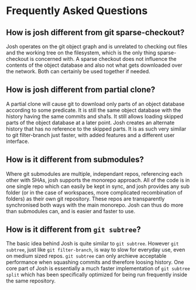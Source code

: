 # Frequently Asked Questions

## How is josh different from git sparse-checkout?

Josh operates on the git object graph and is unrelated to checking out files and the working tree on the filesystem, which is the only thing sparse-checkout is concerned with. A sparse checkout does not influence the contents of the object database and also not what gets downloaded over the network.
Both can certainly be used together if needed.

## How is josh different from partial clone?

A partial clone will cause git to download only parts of an object database according to some predicate. It is still the same object database with the history having the same commits and sha1s. It still allows loading skipped parts of the object database at a later point.
Josh creates an alternate history that has no reference to the skipped parts. It is as such very similar to git filter-branch just faster, with added features and a different user interface.

## How is it different from submodules?

Where git submodules are multiple, independant repos, referencing each other with SHAs, josh supports the monorepo approach.
All of the code is in one single repo which can easily be kept in sync, and josh provides any sub folder (or in the case of workspaces, more complicated recombination of folders) as their own git repository.
These repos are transparently synchronised both ways with the main monorepo.
Josh can thus do more than submodules can, and is easier and faster to use.

## How is it different from `git subtree`?

The basic idea behind Josh is quite similar to `git subtree`. However `git subtree`, just like `git filter-branch`, is way to slow for everyday use, even on medium sized repos.
`git subtree` can only archieve acceptable performance when squashing commits and therefore loosing history. One core part of Josh is essentially a much faster implementation
of `git subtree split` which has been specifically optimized for being run frequently inside the same repository.

